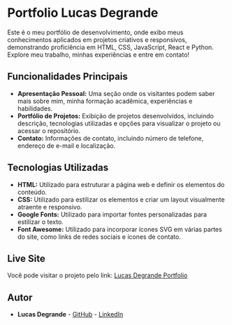 # Portfolio Lucas Degrande

Este é o meu portfólio de desenvolvimento, onde exibo meus conhecimentos aplicados em projetos criativos e responsivos, demonstrando proficiência em HTML, CSS, JavaScript, React e Python. Explore meu trabalho, minhas experiências e entre em contato!

## Funcionalidades Principais

- **Apresentação Pessoal:** Uma seção onde os visitantes podem saber mais sobre mim, minha formação acadêmica, experiências e habilidades.
- **Portfólio de Projetos:** Exibição de projetos desenvolvidos, incluindo descrição, tecnologias utilizadas e opções para visualizar o projeto ou acessar o repositório.
- **Contato:** Informações de contato, incluindo número de telefone, endereço de e-mail e localização.

## Tecnologias Utilizadas

- **HTML:** Utilizado para estruturar a página web e definir os elementos do conteúdo.
- **CSS:** Utilizado para estilizar os elementos e criar um layout visualmente atraente e responsivo.
- **Google Fonts:** Utilizado para importar fontes personalizadas para estilizar o texto.
- **Font Awesome:** Utilizado para incorporar ícones SVG em várias partes do site, como links de redes sociais e ícones de contato.

## Live Site

Você pode visitar o projeto pelo link: [Lucas Degrande Portfolio](https://lucasdegrande.com)
  
## Autor

- **Lucas Degrande** - [GitHub](https://github.com/degrandelucas) - [LinkedIn](https://www.linkedin.com/in/lucasdegrande/)


